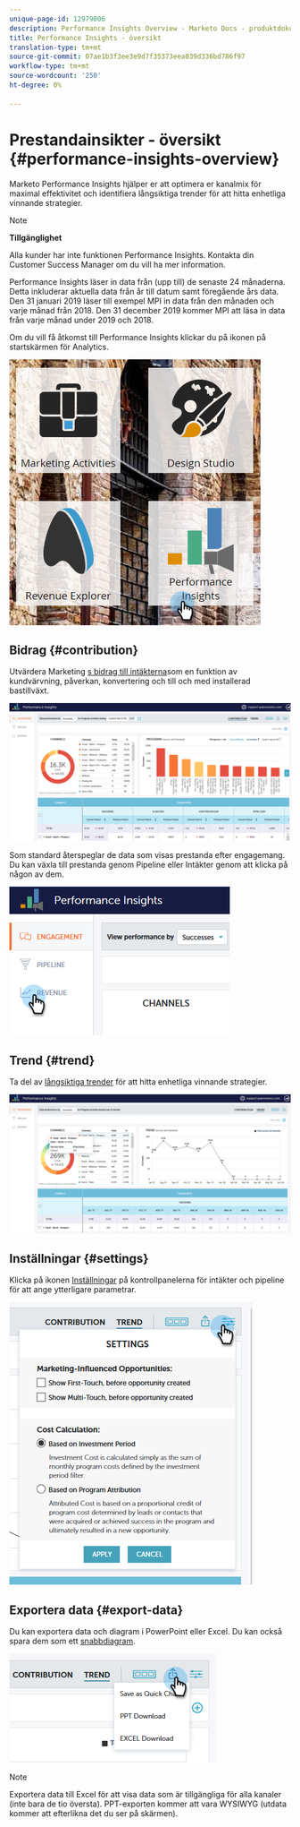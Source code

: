 ```yaml
---
unique-page-id: 12979006
description: Performance Insights Overview - Marketo Docs - produktdokumentation
title: Performance Insights - översikt
translation-type: tm+mt
source-git-commit: 07ae1b3f3ee3e9d7f35373eea039d336bd786f97
workflow-type: tm+mt
source-wordcount: '250'
ht-degree: 0%

---
```



# Prestandainsikter - översikt {#performance-insights-overview}

Marketo Performance Insights hjälper er att optimera er kanalmix för maximal effektivitet och identifiera långsiktiga trender för att hitta enhetliga vinnande strategier.

>[!NOTE]
>
>**Tillgänglighet**
>
>Alla kunder har inte funktionen Performance Insights. Kontakta din Customer Success Manager om du vill ha mer information.

Performance Insights läser in data från (upp till) de senaste 24 månaderna. Detta inkluderar aktuella data från år till datum samt föregående års data. Den 31 januari 2019 läser till exempel MPI in data från den månaden och varje månad från 2018. Den 31 december 2019 kommer MPI att läsa in data från varje månad under 2019 och 2018.

Om du vill få åtkomst till Performance Insights klickar du på ikonen på startskärmen för Analytics.

![](assets/one.png)

## Bidrag {#contribution}

Utvärdera Marketing [s bidrag till intäkterna](http://docs.marketo.com/x/QAvG)som en funktion av kundvärvning, påverkan, konvertering och till och med installerad bastillväxt.

![](assets/two.png)

Som standard återspeglar de data som visas prestanda efter engagemang. Du kan växla till prestanda genom Pipeline eller Intäkter genom att klicka på någon av dem.

![](assets/3.png)

## Trend {#trend}

Ta del av [långsiktiga trender](http://docs.marketo.com/x/QgvG) för att hitta enhetliga vinnande strategier.

![](assets/4.png)

## Inställningar {#settings}

Klicka på ikonen [Inställningar](http://docs.marketo.com/x/pIDS) på kontrollpanelerna för intäkter och pipeline för att ange ytterligare parametrar.

![](assets/5.png)

## Exportera data {#export-data}

Du kan exportera data och diagram i PowerPoint eller Excel. Du kan också spara dem som ett [snabbdiagram](https://docs.marketo.com/x/iRLG).

![](assets/6.png)

>[!NOTE]
>
>Exportera data till Excel för att visa data som är tillgängliga för alla kanaler (inte bara de tio översta). PPT-exporten kommer att vara WYSIWYG (utdata kommer att efterlikna det du ser på skärmen).

